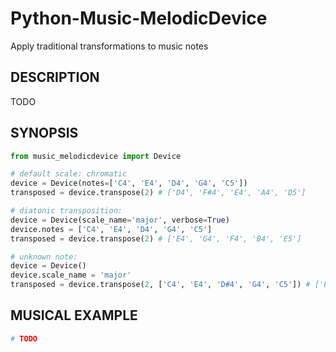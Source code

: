 # Python-Music-MelodicDevice
Apply traditional transformations to music notes

## DESCRIPTION

TODO

## SYNOPSIS
```python
from music_melodicdevice import Device

# default scale: chromatic
device = Device(notes=['C4', 'E4', 'D4', 'G4', 'C5'])
transposed = device.transpose(2) # ['D4', 'F#4', 'E4', 'A4', 'D5']

# diatonic transposition:
device = Device(scale_name='major', verbose=True)
device.notes = ['C4', 'E4', 'D4', 'G4', 'C5']
transposed = device.transpose(2) # ['E4', 'G4', 'F4', 'B4', 'E5']

# unknown note:
device = Device()
device.scale_name = 'major'
transposed = device.transpose(2, ['C4', 'E4', 'D#4', 'G4', 'C5']) # ['E4', 'G4', None, 'B4', 'E5'])
```

## MUSICAL EXAMPLE
```python
# TODO
```
